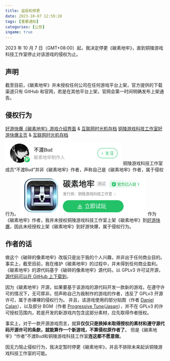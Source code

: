 ```yaml
---
title: 盗版和停更
date: 2023-10-07 12:59:28
tags: [重要通知]
categories: [公告]
ingame: true
---
```


2023 年 10 月 7 日（GMT+08:00）起，我决定停更《碳素地牢》，直到铜陵游戏科技工作室停止对该游戏的侵权为止。

<!-- DESC_END -->

## 声明
截至目前，《碳素地牢》并未授权任何公司在任何游戏平台上架，官方提供的下载渠道只有 GitHub 和官网，若是在其他平台上架，官网会第一时间明确发布上架通告。

## 侵权行为
[好游快爆《碳素地牢》游戏介绍界面](http://www.3839.com/a/159270.htm) & [互联网时光机存档](https://web.archive.org/web/20231007203136/https://www.3839.com/a/159270.htm)
[铜陵游戏科技工作室好游快爆主页](http://www.3839.com/cp/24501.html) & [互联网时光机存档](https://web.archive.org/web/20231007203316/https://www.3839.com/cp/24501.html)

![](/images/piracy-and-updating-stopped_0.png)
铜陵游戏科技工作室成员“不渡Bud”并非《碳素地牢》作者，声称自己是《碳素地牢》作者，属于侵权行为。
![](/images/piracy-and-updating-stopped_1.png)
作为《碳素地牢》作者，我并未授权铜陵游戏科技工作室上架《碳素地牢》到[好游快爆](http://www.3839.com)，因此未经授权上架《碳素地牢》到好游快爆，属于侵权行为。

## 作者的话
做这个《破碎的像素地牢》改版只是出于我的个人兴趣，并非出于任何商业目的。事实上，截至目前，我在维护《碳素地牢》的过程中，并未得到任何商业盈利。
《碳素地牢》的源代码基于《破碎的像素地牢》源代码，以 GPLv3 许可证开源，[源代码可以在 GitHub 上下载到](https://github.com/Tianscar/carbonized-pixel-dungeon)。

因为《碳素地牢》开源，如果要基于该游戏的源代码开发一款新的游戏，在遵守许可的情况下，无可厚非。但声称自己为我制作的游戏的作者，违反了 GPLv3 开源许可，属于赤裸裸的侵权行为。
并且，该游戏使用的部分贴图（作者 [Daniel Calan](https://github.com/DanielCalan)），以及部分 BGM（作者 [Progressive Tune](https://progressive-tune.github.io/ptr)/[Jasφn](https://music.163.com/artist?id=48991962&userid=3270966253)），并不在 GPLv3 的许可授权范围内，若是开发的新游戏内包含这部分素材，应先取得作者授权。

事实上，对于一款开源游戏而言，就算**仅仅只是换掉未取得授权的素材和遵守源代码开源许可的条款，就能算作一个新游戏，不算侵权原作者了**。
但是《碳素地牢》“作者”不渡Bud和铜陵游戏科技工作室**连这都不愿意做**。

因无力阻止侵权行为，我决定暂时停更《碳素地牢》，并且不排除未来起诉铜陵游戏科技工作室的可能。
